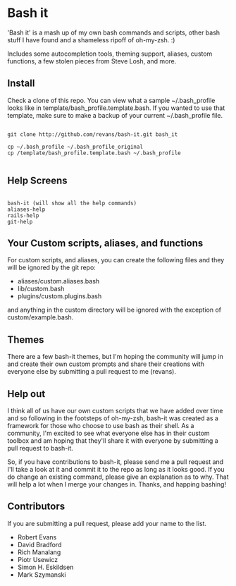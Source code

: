 # Bash it

'Bash it' is a mash up of my own bash commands and scripts, other bash stuff I have found and a shameless ripoff of oh-my-zsh. :) 

Includes some autocompletion tools, theming support, aliases, custom functions, a few stolen pieces from Steve Losh, and more.

## Install

Check a clone of this repo. You can view what a sample ~/.bash\_profile looks like in template/bash\_profile.template.bash. If you wanted to use that template, make sure to make a backup of your current ~/.bash\_profile file.

<pre><code>
git clone http://github.com/revans/bash-it.git bash_it

cp ~/.bash_profile ~/.bash_profile_original
cp <path/to/cloned/repo>/template/bash_profile.template.bash ~/.bash_profile

</code></pre>

## Help Screens

<pre><code>
bash-it (will show all the help commands)
aliases-help
rails-help
git-help
</code></pre>

## Your Custom scripts, aliases, and functions

For custom scripts, and aliases, you can create the following files and they will be ignored by the git repo:

* aliases/custom.aliases.bash
* lib/custom.bash
* plugins/custom.plugins.bash

and anything in the custom directory will be ignored with the exception of custom/example.bash. 

## Themes

There are a few bash-it themes, but I'm hoping the community will jump in and create their own custom prompts and share their creations with everyone else by submitting a pull request to me (revans).

## Help out

I think all of us have our own custom scripts that we have added over time and so following in the footsteps of oh-my-zsh, bash-it was created as a framework for those who choose to use bash as their shell. As a community, I'm excited to see what everyone else has in their custom toolbox and am hoping that they'll share it with everyone by submitting a pull request to bash-it.

So, if you have contributions to bash-it, please send me a pull request and I'll take a look at it and commit it to the repo as long as it looks good. If you do change an existing command, please give an explanation as to why. That will help a lot when I merge your changes in. Thanks, and happing bashing!


## Contributors

If you are submitting a pull request, please add your name to the list.

* Robert Evans
* David Bradford
* Rich Manalang
* Piotr Usewicz
* Simon H. Eskildsen
* Mark Szymanski
